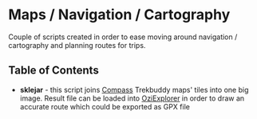 # Maps / Navigation / Cartography #

Couple of scripts created in order to ease moving around navigation /
cartography and planning routes for trips.

## Table of Contents ##

- **sklejar** - this script joins [Compass](http://compass.krakow.pl) Trekbuddy 
  maps' tiles into one big image. Result file can be loaded into
  [OziExplorer](http://www.oziexplorer3.com) in order to draw an accurate route
  which could be exported as GPX file
